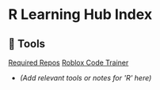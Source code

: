 # R Learning Hub Index

## 🧰 Tools

[Required Repos](./Required_Repos)
[Roblox Code Trainer](./Roblox-Code-Trainer.md)
- *(Add relevant tools or notes for 'R' here)*
